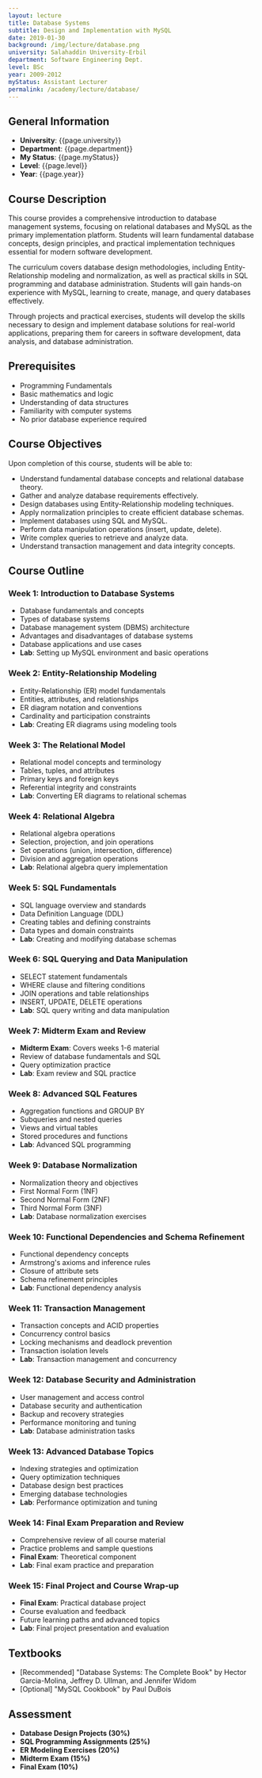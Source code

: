 ```yaml
---
layout: lecture
title: Database Systems
subtitle: Design and Implementation with MySQL
date: 2019-01-30
background: /img/lecture/database.png
university: Salahaddin University-Erbil
department: Software Engineering Dept.
level: BSc
year: 2009-2012
myStatus: Assistant Lecturer
permalink: /academy/lecture/database/
---
```


## General Information

- **University**: {{page.university}}
- **Department**: {{page.department}}
- **My Status**: {{page.myStatus}}
- **Level**: {{page.level}}
- **Year**: {{page.year}}

## Course Description

This course provides a comprehensive introduction to database management systems, focusing on relational databases and MySQL as the primary implementation platform. Students will learn fundamental database concepts, design principles, and practical implementation techniques essential for modern software development.

The curriculum covers database design methodologies, including Entity-Relationship modeling and normalization, as well as practical skills in SQL programming and database administration. Students will gain hands-on experience with MySQL, learning to create, manage, and query databases effectively.

Through projects and practical exercises, students will develop the skills necessary to design and implement database solutions for real-world applications, preparing them for careers in software development, data analysis, and database administration.

## Prerequisites

- Programming Fundamentals
- Basic mathematics and logic
- Understanding of data structures
- Familiarity with computer systems
- No prior database experience required

## Course Objectives

Upon completion of this course, students will be able to:

- Understand fundamental database concepts and relational database theory.
- Gather and analyze database requirements effectively.
- Design databases using Entity-Relationship modeling techniques.
- Apply normalization principles to create efficient database schemas.
- Implement databases using SQL and MySQL.
- Perform data manipulation operations (insert, update, delete).
- Write complex queries to retrieve and analyze data.
- Understand transaction management and data integrity concepts.

## Course Outline

### Week 1: Introduction to Database Systems
- Database fundamentals and concepts
- Types of database systems
- Database management system (DBMS) architecture
- Advantages and disadvantages of database systems
- Database applications and use cases
- **Lab**: Setting up MySQL environment and basic operations

### Week 2: Entity-Relationship Modeling
- Entity-Relationship (ER) model fundamentals
- Entities, attributes, and relationships
- ER diagram notation and conventions
- Cardinality and participation constraints
- **Lab**: Creating ER diagrams using modeling tools

### Week 3: The Relational Model
- Relational model concepts and terminology
- Tables, tuples, and attributes
- Primary keys and foreign keys
- Referential integrity and constraints
- **Lab**: Converting ER diagrams to relational schemas

### Week 4: Relational Algebra
- Relational algebra operations
- Selection, projection, and join operations
- Set operations (union, intersection, difference)
- Division and aggregation operations
- **Lab**: Relational algebra query implementation

### Week 5: SQL Fundamentals
- SQL language overview and standards
- Data Definition Language (DDL)
- Creating tables and defining constraints
- Data types and domain constraints
- **Lab**: Creating and modifying database schemas

### Week 6: SQL Querying and Data Manipulation
- SELECT statement fundamentals
- WHERE clause and filtering conditions
- JOIN operations and table relationships
- INSERT, UPDATE, DELETE operations
- **Lab**: SQL query writing and data manipulation

### Week 7: Midterm Exam and Review
- **Midterm Exam**: Covers weeks 1-6 material
- Review of database fundamentals and SQL
- Query optimization practice
- **Lab**: Exam review and SQL practice

### Week 8: Advanced SQL Features
- Aggregation functions and GROUP BY
- Subqueries and nested queries
- Views and virtual tables
- Stored procedures and functions
- **Lab**: Advanced SQL programming

### Week 9: Database Normalization
- Normalization theory and objectives
- First Normal Form (1NF)
- Second Normal Form (2NF)
- Third Normal Form (3NF)
- **Lab**: Database normalization exercises

### Week 10: Functional Dependencies and Schema Refinement
- Functional dependency concepts
- Armstrong's axioms and inference rules
- Closure of attribute sets
- Schema refinement principles
- **Lab**: Functional dependency analysis

### Week 11: Transaction Management
- Transaction concepts and ACID properties
- Concurrency control basics
- Locking mechanisms and deadlock prevention
- Transaction isolation levels
- **Lab**: Transaction management and concurrency

### Week 12: Database Security and Administration
- User management and access control
- Database security and authentication
- Backup and recovery strategies
- Performance monitoring and tuning
- **Lab**: Database administration tasks

### Week 13: Advanced Database Topics
- Indexing strategies and optimization
- Query optimization techniques
- Database design best practices
- Emerging database technologies
- **Lab**: Performance optimization and tuning

### Week 14: Final Exam Preparation and Review
- Comprehensive review of all course material
- Practice problems and sample questions
- **Final Exam**: Theoretical component
- **Lab**: Final exam practice and preparation

### Week 15: Final Project and Course Wrap-up
- **Final Exam**: Practical database project
- Course evaluation and feedback
- Future learning paths and advanced topics
- **Lab**: Final project presentation and evaluation

## Textbooks

- [Recommended] "Database Systems: The Complete Book" by Hector Garcia-Molina, Jeffrey D. Ullman, and Jennifer Widom
- [Optional] "MySQL Cookbook" by Paul DuBois

## Assessment

- **Database Design Projects (30%)**
- **SQL Programming Assignments (25%)**
- **ER Modeling Exercises (20%)**
- **Midterm Exam (15%)**
- **Final Exam (10%)**
